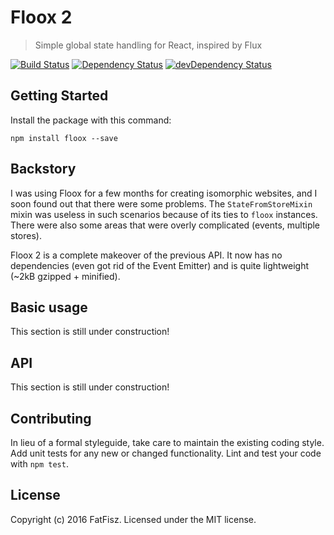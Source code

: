 # Floox 2

> Simple global state handling for React, inspired by Flux

[![Build Status](https://travis-ci.org/fatfisz/floox.svg?branch=master)](https://travis-ci.org/fatfisz/floox)
[![Dependency Status](https://david-dm.org/fatfisz/floox.svg)](https://david-dm.org/fatfisz/floox)
[![devDependency Status](https://david-dm.org/fatfisz/floox/dev-status.svg)](https://david-dm.org/fatfisz/floox#info=devDependencies)

## Getting Started

Install the package with this command:
```shell
npm install floox --save
```

## Backstory

I was using Floox for a few months for creating isomorphic websites, and I soon found out that there were some problems. The `StateFromStoreMixin` mixin was useless in such scenarios because of its ties to `floox` instances. There were also some areas that were overly complicated (events, multiple stores).

Floox 2 is a complete makeover of the previous API. It now has no dependencies (even got rid of the Event Emitter) and is quite lightweight (~2kB gzipped + minified).

## Basic usage

This section is still under construction!

## API

This section is still under construction!

## Contributing
In lieu of a formal styleguide, take care to maintain the existing coding style.
Add unit tests for any new or changed functionality. Lint and test your code with `npm test`.

## License
Copyright (c) 2016 FatFisz. Licensed under the MIT license.
